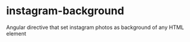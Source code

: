 # instagram-background
Angular directive that set instagram photos as background of any HTML element
